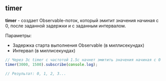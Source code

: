 ## timer

**timer** - создает Observable-поток, который эмитит значения начиная с 0, после заданной задержки и с заданным интервалом.

Параметры:
- Задержка старта выполнения Observable (в миллисекундах)
- Интервал (в миллисекундах)

```js
// Через 3с timer c частотой 1.5с начнет эмитить значения начиная с 0
timer(3000, 1500).subscribe(console.log);

// Результат: 0, 1, 2, 3...
```